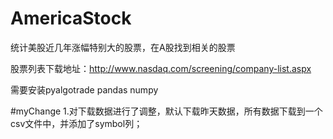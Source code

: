 # AmericaStock
统计美股近几年涨幅特别大的股票，在A股找到相关的股票

股票列表下载地址：http://www.nasdaq.com/screening/company-list.aspx

需要安装pyalgotrade pandas numpy


#myChange
1.对下载数据进行了调整，默认下载昨天数据，所有数据下载到一个csv文件中，并添加了symbol列；
